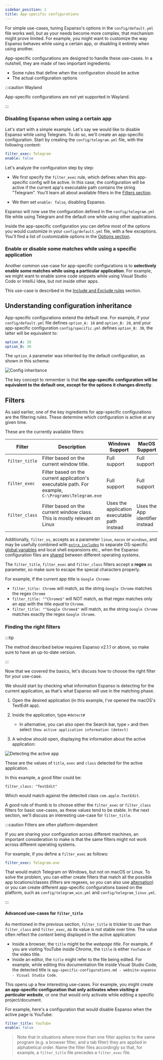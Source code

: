 ```yaml
---
sidebar_position: 1
title: App-specific configurations
---
```


For simple use-cases, tuning Espanso's options in the `config/default.yml` file
works well, but as your needs become more complex, that mechanism might prove
limited. For example, you might want to customize the way Espanso behaves while
using a certain app, or disabling it entirely when using another.

App-specific configurations are designed to handle these use-cases. In a
nutshell, they are made of two important ingredients:

-   Some rules that define when the configuration should be active
-   The actual configuration options

:::caution Wayland

App-specific configurations are _not_ yet supported in Wayland.

:::

### Disabling Espanso when using a certain app

Let's start with a simple example. Let's say we would like to disable Espanso
while using Telegram. To do so, we'll create an app-specific configuration.
Start by creating the `config/telegram.yml` file, with the following content:

```yaml title="$CONFIG/config/telegram.yml"
filter_exec: Telegram
enable: false
```

Let's analyze the configuration step by step:

-   We first specify the `filter_exec` rule, which defines when this
    app-specific config will be active. In this case, the configuration will be
    active if the current app's executable path contains the string "Telegram".
    You'll learn all about available filters in the [Filters section](#filters).

-   We then set `enable: false`, disabling Espanso.

Espanso will now use the configuration defined in the `config/telegram.yml` file
while using Telegram and the default one while using other applications.

Inside the app-specific configuration you can define most of the options you
would customize in your `config/default.yml` file, with a few exceptions. You'll
find a list of customizable options in the [Options section](../options).

### Enable or disable some matches while using a specific application

Another common use-case for app-specific configurations is to **selectively
enable some matches while using a particular application**. For example, we
might want to enable some code snippets while using Visual Studio Code or
IntelliJ Idea, but not inside other apps.

This use-case is described in the
[Include and Exclude rules](../include-and-exclude) section.

## Understanding configuration inheritance

App-specific configurations extend the default one. For example, if your
`config/default.yml` file defines `option_A: 10` and `option_B: 20`, and your
app-specific configuration `config/specific.yml` defines `option_B: 30`, the
latter will be equivalent to:

```yaml
option_A: 10
option_B: 30
```

The `option_A` parameter was inherited by the default configuration, as shown in
this schema:

![Config inheritance](/img/docs/config-inheritance.png)

The key concept to remember is that **the app-specific configuration will be
equivalent to the default one, except for the options it changes directly**.

## Filters

As said earlier, one of the key ingredients for app-specific configurations are
the filtering rules. These determine which configuration is active at any given
time.

These are the currently available filters:

| Filter         | Description                                                                                        | Windows Support                              | MacOS Support                   | Linux Support   |
| -------------- | -------------------------------------------------------------------------------------------------- | -------------------------------------------- | ------------------------------- | --------------- |
| `filter_title` | Filter based on the current window title.                                                          | Full support                                 | Full support                    | Full support    |
| `filter_exec`  | Filter based on the current application's executable path. For example, `C:\Programs\Telegram.exe` | Full support                                 | Full support                    | Partial support |
| `filter_class` | Filter based on the current window class. This is mostly relevant on Linux                         | Uses the application executable path instead | Uses the App identifier instead | Full support    |

Additionally, `filter_os`, accepts as a parameter `linux`, `macos` or `windows`,
and may be usefully combined with
[`extra_includes`](../include-and-exclude#difference-between-includes-and-extra_includes)
to separate OS-specific
[global variables](../../matches/variables/#injecting-global-variables) and
local shell expansions etc., when the Espanso configuration files are
[shared](../../sync) between different operating systems.

The `filter_title`, `filter_exec` and `filter_class` filters accept a **regex**
as parameter, so make sure to escape the special characters properly.

For example, if the current app title is `Google Chrome`:

-   `filter_title: Chrome` will match, as the string `Google Chrome` matches the
    regex `Chrome`
-   `filter_title: "^Chrome$"` will NOT match, as that regex matches only an app
    with the title _equal_ to `Chrome`.
-   `filter_title: "^Google Chrome$"` will match, as the string `Google Chrome`
    matches exactly the regex `Google Chrome`.

### Finding the right filters

:::tip

The method described below requires Espanso v2.1.1 or above, so make sure to
have an up-to-date version.

:::

Now that we covered the basics, let's discuss how to choose the right filter for
your use-case.

We should start by checking what information Espanso is detecting for the
current application, as that's what Espanso will use in the matching phase.

1. Open the desired application (in this example, I've opened the macOS's
   TextEdit app).
2. Inside the application, type `#detect#`

    - In alternative, you can also open the Search bar, type `>` and then select
      `Show active application information (detect)`

3. A window should open, displaying the information about the active
   application:

![Detecting the active app](/img/docs/detectwindow.png)

These are the values of `title`, `exec` and `class` detected for the active
application.

In this example, a good filter could be:

```
filter_class: "TextEdit"
```

Which would match against the detected class `com.apple.TextEdit`.

A good rule of thumb is to choose either the `filter_exec` or `filter_class`
filters for basic use-cases, as these values tend to be stable. In the next
section, we'll discuss an interesting use-case for `filter_title`.

:::caution Filters are often platform-dependent

If you are sharing your configuration across different machines, an important
consideration to make is that the same filters might not work across different
operating systems.

For example, if you define a `filter_exec` as follows:

```yaml
filter_exec: Telegram.exe
```

That would match Telegram on Windows, but not on macOS or Linux. To solve the
problem, you can either create filters that match all the possible app
locations/classes (filters are regexes, so you can also use
[alternation](https://www.regular-expressions.info/alternation.html)) or you can
create different app-specific configurations based on the platform, such as
`config/telegram_win.yml` and `config/telegram_linux.yml`.

:::

#### Advanced use-cases for `filter_title`

As mentioned in the previous section, `filter_title` is trickier to use than
`filter_class` and `filter_exec`, as its value is not stable over time. The
value often reflect the _content_ being displayed in the active application:

-   Inside a browser, the `title` might be the _webpage title_. For example, if
    you are visiting YouTube inside Chrome, the `title` is either `YouTube` or
    the video title.
-   Inside an editor, the `title` might refer to the file being edited. For
    example, while editing this documentation file inside Visual Studio Code,
    the detected title is
    `app-specific-configurations.md - website-espanso - Visual Studio Code`.

This opens up a few interesting use-cases. For example, you might create **an
app-specific configuration that only activates when _visiting a particular
website_**, or one that would only activate while editing a specific
project/document.

For example, here's a configuration that would disable Espanso when the active
page is YouTube:

```yaml title="config/disable_on_youtube.yml"
filter_title: YouTube
enable: false
```

> Note that in situations where more than one filter applies to the same program
> (e.g. a browser filter, and a tab filter) they are applied in alphabetical
> order. Name the filter files accordingly so that, for example, a
> `filter_title` file precedes a `filter_exec` file.

